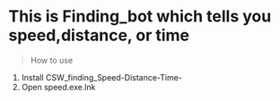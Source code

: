 # This is Finding_bot which tells you speed,distance, or time

>How to use
1. Install CSW_finding_Speed-Distance-Time-
2. Open speed.exe.lnk
